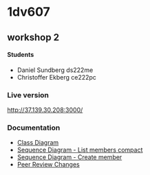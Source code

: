 # 1dv607
## workshop 2

#### Students
* Daniel Sundberg ds222me
* Christoffer Ekberg ce222pc

### Live version
http://37.139.30.208:3000/

### Documentation
* [Class Diagram](/documentation/class-diagram.png)
* [Sequence Diagram - List members compact](/documentation/ssd-list-members-compact.png)
* [Sequence Diagram - Create member](/documentation/SSD-create-member.png)
* [Peer Review Changes](/documentation/changes.md)
